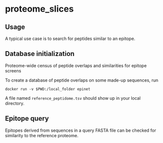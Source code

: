 # proteome_slices

## Usage
A typical use case is to search for peptides similar to an epitope.

## Database initialization
Proteome-wide census of peptide overlaps and similarities for epitope screens

To create a database of peptide overlaps on some made-up sequences, run
```
docker run -v $PWD:/local_folder epinet
```

A file named `reference_peptidome.tsv` should show up in your local directory.


## Epitope query

Epitopes derived from sequences in a query FASTA file can be checked for similarity to the reference proteome.
